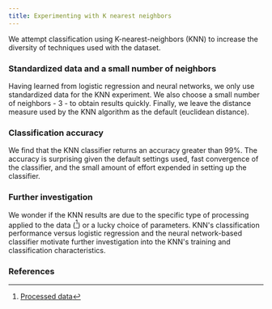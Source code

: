```yaml
---
title: Experimenting with K nearest neighbors
---
```

We attempt classification using K-nearest-neighbors (KNN) to increase the diversity of techniques used with the dataset.

### Standardized data and a small number of neighbors
Having learned from logistic regression and neural networks, we only use standardized data for the KNN experiment. We also choose a small number of neighbors - 3 - to obtain results quickly. Finally, we leave the distance measure used by the KNN algorithm as the default (euclidean distance).

### Classification accuracy
We find that the KNN classifier returns an accuracy greater than 99%. The accuracy is surprising given the default settings used, fast convergence of the classifier, and the small amount of effort expended in setting up the classifier.

### Further investigation
We wonder if the KNN results are due to the specific type of processing applied to the data ([^data1]) or a lucky choice of parameters. KNN's classification performance versus logistic regression and the neural network-based classifier motivate further investigation into the KNN's training and classification characteristics.


### References
[^data1]: [Processed data](https://github.com/r-dube/CICIDS/blob/main/MachineLearningCVE/processed/bal-cicids2017.csv)
[^colab2]: [Logistic, neural networks, KNN code for Colab](https://github.com/r-dube/CICIDS/blob/main/ids_classifiers.ipynb)
